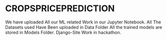 # CROPSPRICEPREDICTION
We have uploaded All our ML related Work in our Jupyter Notebook.
All The Datasets used Have Been uploaded in Data Folder
All the trained models are stored in Models Folder.
Django-Site Work in hackathon.
